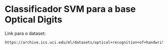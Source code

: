 # Classificador SVM para a base Optical Digits

Link para o dataset:

```
https://archive.ics.uci.edu/ml/datasets/optical+recognition+of+handwritten+digits
```
